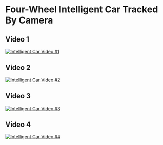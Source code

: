 # Four-Wheel Intelligent Car Tracked By Camera

## Video 1
[![Intelligent Car Video #1](https://res.cloudinary.com/marcomontalbano/image/upload/v1641465758/video_to_markdown/images/youtube--a78-oSmtxPk-c05b58ac6eb4c4700831b2b3070cd403.jpg)](https://www.youtube.com/watch?v=a78-oSmtxPk "Intelligent Car Video #1")

## Video 2
[![Intelligent Car Video #2](https://res.cloudinary.com/marcomontalbano/image/upload/v1641466051/video_to_markdown/images/youtube--BoLm7X6bIX8-c05b58ac6eb4c4700831b2b3070cd403.jpg)](https://www.youtube.com/watch?v=BoLm7X6bIX8 "Intelligent Car Video #2")

## Video 3
[![Intelligent Car Video #3](https://res.cloudinary.com/marcomontalbano/image/upload/v1641466314/video_to_markdown/images/youtube--L9UqRTqWVEY-c05b58ac6eb4c4700831b2b3070cd403.jpg)](https://www.youtube.com/watch?v=L9UqRTqWVEY "Intelligent Car Video #3")

## Video 4
[![Intelligent Car Video #4](https://res.cloudinary.com/marcomontalbano/image/upload/v1641466571/video_to_markdown/images/youtube--MNE0yqQCIdY-c05b58ac6eb4c4700831b2b3070cd403.jpg)](https://youtu.be/MNE0yqQCIdY "Intelligent Car Video #4")
